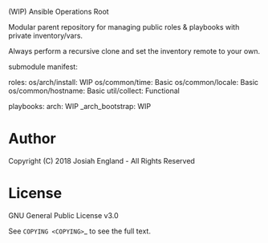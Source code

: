 (WIP) Ansible Operations Root

Modular parent repository for managing public roles & playbooks with private inventory/vars.

Always perform a recursive clone and set the inventory remote to your own.

submodule manifest:

roles:
os/arch/install:	WIP
os/common/time:		Basic
os/common/locale:	Basic
os/common/hostname:	Basic
util/collect:		Functional

playbooks:
arch:			WIP
_arch_bootstrap:        WIP

Author
======

Copyright (C) 2018 Josiah England - All Rights Reserved

License
=======

GNU General Public License v3.0

See `COPYING <COPYING>`_ to see the full text.
